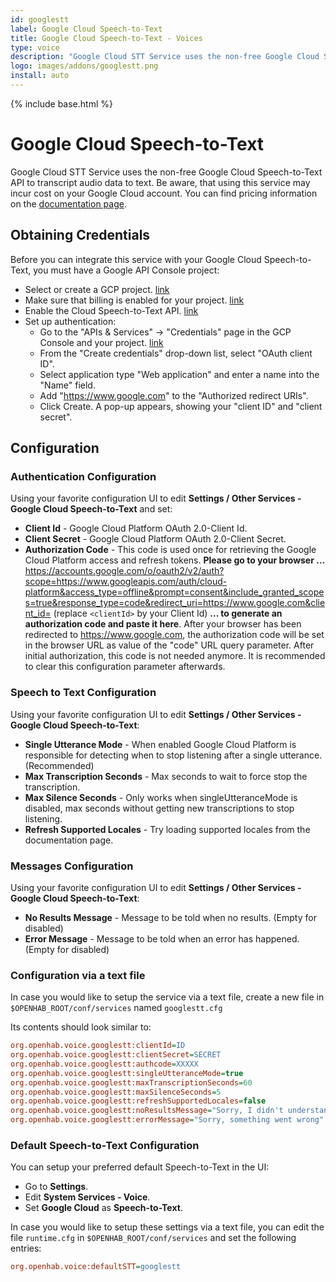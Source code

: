 ```yaml
---
id: googlestt
label: Google Cloud Speech-to-Text
title: Google Cloud Speech-to-Text - Voices
type: voice
description: "Google Cloud STT Service uses the non-free Google Cloud Speech-to-Text API to transcript audio data to text."
logo: images/addons/googlestt.png
install: auto
---
```


<!-- Attention authors: Do not edit directly. Please add your changes to the appropriate source repository -->

{% include base.html %}

# Google Cloud Speech-to-Text

<AddonLogo />

Google Cloud STT Service uses the non-free Google Cloud Speech-to-Text API to transcript audio data to text.
Be aware, that using this service may incur cost on your Google Cloud account.
You can find pricing information on the [documentation page](https://cloud.google.com/speech-to-text#section-12).

## Obtaining Credentials

Before you can integrate this service with your Google Cloud Speech-to-Text, you must have a Google API Console project:

- Select or create a GCP project. [link](https://console.cloud.google.com/cloud-resource-manager)
- Make sure that billing is enabled for your project. [link](https://cloud.google.com/billing/docs/how-to/modify-project)
- Enable the Cloud Speech-to-Text API. [link](https://console.cloud.google.com/apis/dashboard)
- Set up authentication:
  - Go to the "APIs & Services" -> "Credentials" page in the GCP Console and your project. [link](https://console.cloud.google.com/apis/credentials)
  - From the "Create credentials" drop-down list, select "OAuth client ID".
  - Select application type "Web application" and enter a name into the "Name" field.
  - Add "https://www.google.com" to the "Authorized redirect URIs".
  - Click Create. A pop-up appears, showing your "client ID" and "client secret".

## Configuration

### Authentication Configuration

Using your favorite configuration UI to edit **Settings / Other Services - Google Cloud Speech-to-Text** and set:

- **Client Id** - Google Cloud Platform OAuth 2.0-Client Id.
- **Client Secret** - Google Cloud Platform OAuth 2.0-Client Secret.
- **Authorization Code** - This code is used once for retrieving the Google Cloud Platform access and refresh tokens.
  **Please go to your browser ...**
  [https://accounts.google.com/o/oauth2/v2/auth?scope=https://www.googleapis.com/auth/cloud-platform&access_type=offline&prompt=consent&include_granted_scopes=true&response_type=code&redirect_uri=https://www.google.com&client_id=<clientId>](https://accounts.google.com/o/oauth2/v2/auth?scope=https://www.googleapis.com/auth/cloud-platform&access_type=offline&prompt=consent&include_granted_scopes=true&response_type=code&redirect_uri=https://www.google.com&client_id=<clientId>) (replace `<clientId>` by your Client Id)
  **... to generate an authorization code and paste it here**.
  After your browser has been redirected to https://www.google.com, the authorization code will be set in the browser URL as value of the "code" URL query parameter.
  After initial authorization, this code is not needed anymore.
  It is recommended to clear this configuration parameter afterwards.

### Speech to Text Configuration

Using your favorite configuration UI to edit **Settings / Other Services - Google Cloud Speech-to-Text**:

- **Single Utterance Mode** - When enabled Google Cloud Platform is responsible for detecting when to stop listening after a single utterance. (Recommended)
- **Max Transcription Seconds** - Max seconds to wait to force stop the transcription.
- **Max Silence Seconds** - Only works when singleUtteranceMode is disabled, max seconds without getting new transcriptions to stop listening.
- **Refresh Supported Locales** - Try loading supported locales from the documentation page.

### Messages Configuration

Using your favorite configuration UI to edit **Settings / Other Services - Google Cloud Speech-to-Text**:

- **No Results Message** - Message to be told when no results. (Empty for disabled)
- **Error Message** - Message to be told when an error has happened. (Empty for disabled)

### Configuration via a text file

In case you would like to setup the service via a text file, create a new file in `$OPENHAB_ROOT/conf/services` named `googlestt.cfg`

Its contents should look similar to:

```ini
org.openhab.voice.googlestt:clientId=ID
org.openhab.voice.googlestt:clientSecret=SECRET
org.openhab.voice.googlestt:authcode=XXXXX
org.openhab.voice.googlestt:singleUtteranceMode=true
org.openhab.voice.googlestt:maxTranscriptionSeconds=60
org.openhab.voice.googlestt:maxSilenceSeconds=5
org.openhab.voice.googlestt:refreshSupportedLocales=false
org.openhab.voice.googlestt:noResultsMessage="Sorry, I didn't understand you"
org.openhab.voice.googlestt:errorMessage="Sorry, something went wrong"
```

### Default Speech-to-Text Configuration

You can setup your preferred default Speech-to-Text in the UI:

- Go to **Settings**.
- Edit **System Services - Voice**.
- Set **Google Cloud** as **Speech-to-Text**.

In case you would like to setup these settings via a text file, you can edit the file `runtime.cfg` in `$OPENHAB_ROOT/conf/services` and set the following entries:

```ini
org.openhab.voice:defaultSTT=googlestt
```
